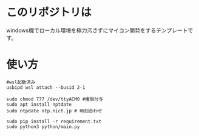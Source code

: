 # このリポジトリは
windows機でローカル環境を極力汚さずにマイコン開発をするテンプレートです。
# 使い方
```powershell:powershell:administrator
#wsl起動済み
usbipd wsl attach --busid 2-1
```
```bash:WSL
sudo chmod 777 /dev/ttyACM0 #権限付与
sudo apt install nptdate
sudo ntpdate ntp.nict.jp # 時刻合わせ

sudo pip install -r requirement.txt
sudo python3 python/main.py
```
